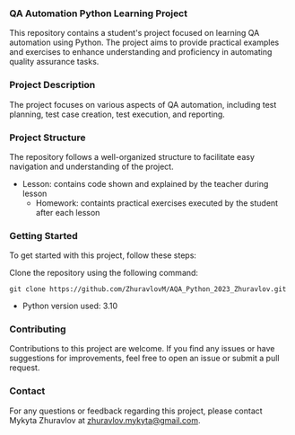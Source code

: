 ### QA Automation Python Learning Project

This repository contains a student's project focused on learning QA automation using Python. The project aims to provide practical examples and exercises to enhance understanding and proficiency in automating quality assurance tasks.

### Project Description

The project focuses on various aspects of QA automation, including test planning, test case creation, test execution, and reporting.

### Project Structure

The repository follows a well-organized structure to facilitate easy navigation and understanding of the project.
- Lesson: contains code shown and explained by the teacher during lesson
  - Homework: containts practical exercises executed by the student after each lesson

### Getting Started

To get started with this project, follow these steps:

Clone the repository using the following command:

`git clone https://github.com/ZhuravlovM/AQA_Python_2023_Zhuravlov.git`

- Python version used: 3.10

### Contributing

Contributions to this project are welcome. If you find any issues or have suggestions for improvements, feel free to open an issue or submit a pull request.

### Contact

For any questions or feedback regarding this project, please contact Mykyta Zhuravlov at zhuravlov.mykyta@gmail.com.
